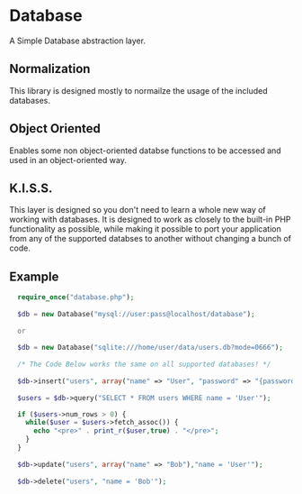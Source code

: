 Database
========

A Simple Database abstraction layer.

Normalization
-------------

This library is designed mostly to normailze the usage of the included databases.

Object Oriented
---------------

Enables some non object-oriented databse functions to be accessed and used in an object-oriented way.

K.I.S.S.
--------

This layer is designed so you don't need to learn a whole new way of working with databases. It is designed to work as closely to the built-in PHP functionality as possible, while making it possible to port your application from any of the supported databses to another without changing a bunch of code.


Example
-------
```php
  require_once("database.php");
  
  $db = new Database("mysql://user:pass@localhost/database");
  
  or
  
  $db = new Database("sqlite:///home/user/data/users.db?mode=0666");
  
  /* The Code Below works the same on all supported databases! */
  
  $db->insert("users", array("name" => "User", "password" => "{password}", "email" => "someone@example.com"));
  
  $users = $db->query("SELECT * FROM users WHERE name = 'User'");

  if ($users->num_rows > 0) {
    while($user = $users->fetch_assoc()) {
      echo "<pre>" . print_r($user,true) . "</pre>";
    }
  }
  
  $db->update("users", array("name" => "Bob"),"name = 'User'");
  
  $db->delete("users", "name = 'Bob'");
```
